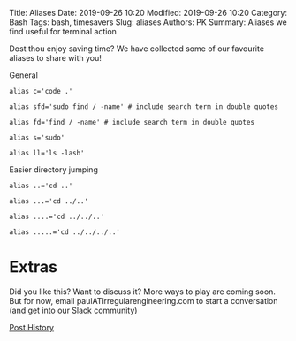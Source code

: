 Title: Aliases
Date: 2019-09-26 10:20
Modified: 2019-09-26 10:20
Category: Bash
Tags: bash, timesavers
Slug: aliases
Authors: PK
Summary: Aliases we find useful for terminal action

Dost thou enjoy saving time? We have collected some of our favourite aliases to share with you!

General 

    alias c='code .'

    alias sfd='sudo find / -name' # include search term in double quotes

    alias fd='find / -name' # include search term in double quotes

    alias s='sudo'

    alias ll='ls -lash'


Easier directory jumping

    
    alias ..='cd ..'

    alias ...='cd ../..'

    alias ....='cd ../../..'

    alias .....='cd ../../../..'

# Extras
Did you like this? Want to discuss it? 
More ways to play are coming soon. But for now, email paulATirregularengineering.com 
to start a conversation (and get into our Slack community)

[Post History](https://github.com/irregularengineering/blogirreng/commits/master/content/aliases.md)